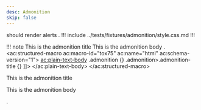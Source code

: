 ```yaml
---
desc: Admonition
skip: false
---
```


should render alerts
.
!!! include ../tests/fixtures/admonition/style.css.md !!!

!!! note This is the admonition title
    This is the admonition body
.
<ac:structured-macro ac:macro-id="tox75" ac:name="html" ac:schema-version="1">
  <ac:plain-text-body>
    <![CDATA[<style>
.admonition {}
.admonition>.admonition-title {}
</style>
]]>
  </ac:plain-text-body>
</ac:structured-macro>
<div class="admonition note">
<p class="admonition-title">This is the admonition title</p>
<p>This is the admonition body</p>
</div>
.
